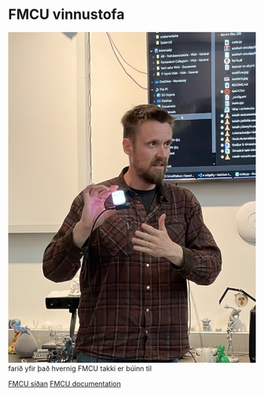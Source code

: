 # FMCU vinnustofa

![Árni með sýnikennslu](../Arni_med_synikennslu.jpg)
farið yfir það hvernig FMCU takki er búinn til

[FMCU síðan](https://fmcu.fablabs.io.org/) 
[FMCU documentation](https://pub.fabcloud.io/project/bootcamp-2023/fmcu/)
